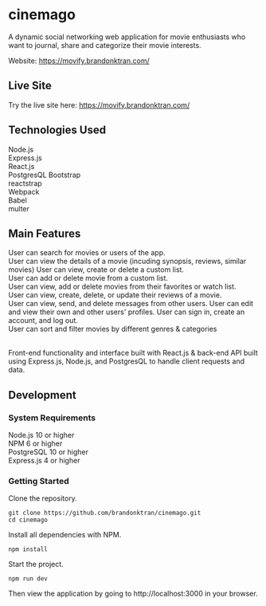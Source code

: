 # cinemago
A dynamic social networking web application for movie enthusiasts who want to journal, share and categorize their movie interests. 

Website: https://movify.brandonktran.com/

## Live Site
Try the live site here: https://movify.brandonktran.com/


## Technologies Used
Node.js<br/>
Express.js<br/>
React.js <br>
PostgresQL
Bootstrap<br/>
reactstrap <br/>
Webpack<br/> 
Babel<br/>
multer <br/>


## Main Features
User can search for movies or users of the app. <br/>
User can view the details of a movie (incuding synopsis, reviews, similar movies)
User can view, create or delete a custom list. <br/>
User can add or delete movie from a custom list. <br/>
User can view, add or delete movies from their favorites or watch list. <br/>
User can view, create, delete, or update their reviews of a movie. <br/>
User can view, send, and delete messages from other users.
User can edit and view their own and other users' profiles.
User can sign in, create an account, and log out. <br/>
User can sort and filter movies by different genres & categories <br/>


<br/>
Front-end functionality and interface built with React.js & back-end API built using Express.js, Node.js, and PostgresQL to handle client requests and data. 


## Development
### System Requirements
Node.js 10 or higher <br>
NPM 6 or higher <br>
PostgreSQL 10 or higher <br>
Express.js 4 or higher

### Getting Started
Clone the repository.
```console
git clone https://github.com/brandonktran/cinemago.git
cd cinemago
```

Install all dependencies with NPM.
```console
npm install
```

Start the project.
```console
npm run dev
```
Then view the application by going to http://localhost:3000 in your browser.
